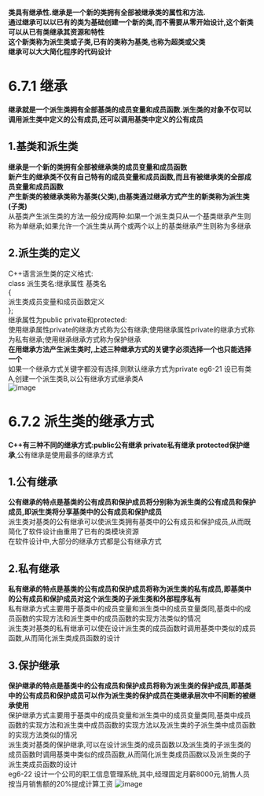 **类具有继承性.继承是一个新的类拥有全部被继承类的属性和方法.**  
**通过继承可以以已有的类为基础创建一个新的类,而不需要从零开始设计,这个新类可以从已有类继承其资源和特性**  
**这个新类称为派生类或子类,已有的类称为基类,也称为超类或父类**  
**继承可以大大简化程序的代码设计**  
# 6.7.1 继承
**继承就是一个派生类拥有全部基类的成员变量和成员函数.派生类的对象不仅可以调用派生类中定义的公有成员,还可以调用基类中定义的公有成员**  
## 1.基类和派生类
**继承是一个新的类拥有全部被继承类的成员变量和成员函数**  
**新产生的继承类不仅有自己特有的成员变量和成员函数,而且有被继承类的全部成员变量和成员函数**  
**产生新类的被继承类称为基类(父类),由基类通过继承方式产生的新类称为派生类(子类)**  
从基类产生派生类的方法一般分成两种:如果一个派生类只从一个基类继承产生则称为单继承;如果允许一个派生类从两个或两个以上的基类继承产生则称为多继承  
## 2.派生类的定义
C++语言派生类的定义格式:  
class 派生类名:继承属性 基类名  
{  
派生类成员变量和成员函数定义  
};  
继承属性为public private和protected:  
使用继承属性private的继承方式称为公有继承;使用继承属性private的继承方式称为私有继承;使用继承继承方式称为保护继承  
**在用继承方法产生派生类时,上述三种继承方式的关键字必须选择一个也只能选择一个**  
如果一个继承方式关键字都没有选择,则默认继承方式为private
eg6-21 设已有类A,创建一个派生类B,以公有继承方式继承类A  
![image](https://user-images.githubusercontent.com/77609544/113510114-b6838f00-958b-11eb-96c5-ba4e4babb5ad.png)
# 6.7.2 派生类的继承方式
**C++有三种不同的继承方式:public公有继承 private私有继承 protected保护继承**,公有继承是使用最多的继承方式  
## 1.公有继承
**公有继承的特点是基类的公有成员和保护成员将分别称为派生类的公有成员和保护成员,即派生类将分享基类中的公有成员和保护成员**  
派生类对基类的公有继承可以使派生类拥有基类中的公有成员和保护成员,从而既简化了软件设计由重用了已有的类模块资源  
在软件设计中,大部分的继承方式都是公有继承方式  
## 2.私有继承
**私有继承的特点是基类的公有成员和保护成员将称为派生类的私有成员,即基类中的公有成员和保护成员对这个派生类的子派生类和外部程序私有**  
私有继承方式主要用于基类中的成员变量和派生类中的成员变量类同,基类中的成员函数的实现方法和派生类中的成员函数的实现方法类似的情况  
派生类对基类的私有继承可以使在设计派生类的成员函数时调用基类中类似的成员函数,从而简化派生类成员函数的设计  
## 3.保护继承
**保护继承的特点是基类中的公有成员和保护成员将称为派生类的保护成员,即基类中的公有成员和保护成员可以作为派生类的保护成员在类继承层次中不间断的被继承使用**  
保护继承方式主要用于基类中的成员变量和派生类中的成员变量类同,基类中成员函数的实现方法和派生类中成员函数的实现方法以及派生类的子派生类中成员函数的实现方法类似的情况  
派生类对基类的保护继承,可以在设计派生类的成员函数以及派生类的子派生类的成员函数时调用基类中类似的成员函数,从而简化派生类成员函数以及派生类的子派生类成员函数的设计  
eg6-22 设计一个公司的职工信息管理系统,其中,经理固定月薪8000元,销售人员按当月销售额的20%提成计算工资
![image](https://user-images.githubusercontent.com/77609544/113510865-6c041180-958f-11eb-8d86-78653add3f23.png)

